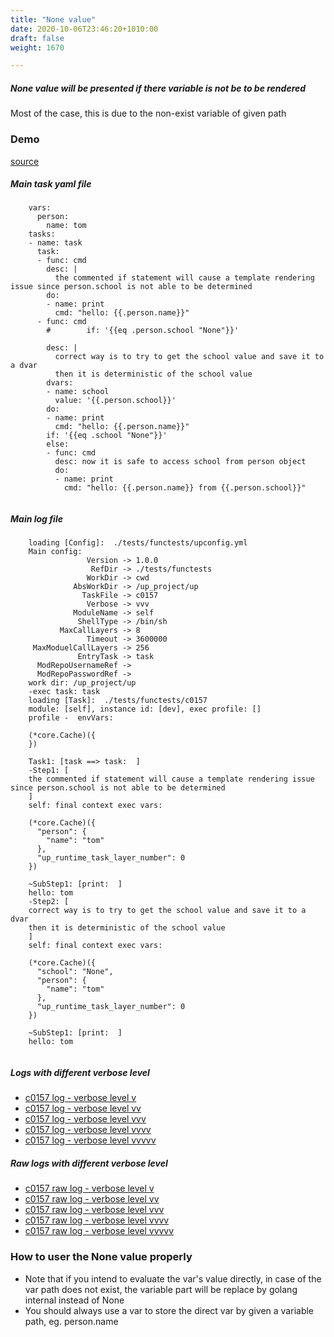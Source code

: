 ```yaml
---
title: "None value"
date: 2020-10-06T23:46:20+1010:00
draft: false
weight: 1670

---
```


##### None value will be presented if there variable is not be to be rendered

Most of the case, this is due to the non-exist variable of given path


### Demo








[source](https://github.com/upcmd/up/blob/master/tests/functests/c0157.yml)

##### Main task yaml file
```
    vars:
      person:
        name: tom
    tasks:
    - name: task
      task:
      - func: cmd
        desc: |
          the commented if statement will cause a template rendering issue since person.school is not able to be determined
        do:
        - name: print
          cmd: "hello: {{.person.name}}"
      - func: cmd
        #        if: '{{eq .person.school "None"}}'
    
        desc: |
          correct way is to try to get the school value and save it to a dvar
          then it is deterministic of the school value
        dvars:
        - name: school
          value: '{{.person.school}}'
        do:
        - name: print
          cmd: "hello: {{.person.name}}"
        if: '{{eq .school "None"}}'
        else:
        - func: cmd
          desc: now it is safe to access school from person object
          do:
          - name: print
            cmd: "hello: {{.person.name}} from {{.person.school}}"
    
```
##### Main log file
```
    loading [Config]:  ./tests/functests/upconfig.yml
    Main config:
                 Version -> 1.0.0
                  RefDir -> ./tests/functests
                 WorkDir -> cwd
              AbsWorkDir -> /up_project/up
                TaskFile -> c0157
                 Verbose -> vvv
              ModuleName -> self
               ShellType -> /bin/sh
           MaxCallLayers -> 8
                 Timeout -> 3600000
     MaxModuelCallLayers -> 256
               EntryTask -> task
      ModRepoUsernameRef -> 
      ModRepoPasswordRef -> 
    work dir: /up_project/up
    -exec task: task
    loading [Task]:  ./tests/functests/c0157
    module: [self], instance id: [dev], exec profile: []
    profile -  envVars:
    
    (*core.Cache)({
    })
    
    Task1: [task ==> task:  ]
    -Step1: [
    the commented if statement will cause a template rendering issue since person.school is not able to be determined
    ]
    self: final context exec vars:
    
    (*core.Cache)({
      "person": {
        "name": "tom"
      },
      "up_runtime_task_layer_number": 0
    })
    
    ~SubStep1: [print:  ]
    hello: tom
    -Step2: [
    correct way is to try to get the school value and save it to a dvar
    then it is deterministic of the school value
    ]
    self: final context exec vars:
    
    (*core.Cache)({
      "school": "None",
      "person": {
        "name": "tom"
      },
      "up_runtime_task_layer_number": 0
    })
    
    ~SubStep1: [print:  ]
    hello: tom
    
```


##### Logs with different verbose level
* [c0157 log - verbose level v](../../logs/c0157_v)
* [c0157 log - verbose level vv](../../logs/c0157_vv)
* [c0157 log - verbose level vvv](../../logs/c0157_vvvv)
* [c0157 log - verbose level vvvv](../../logs/c0157_vvvv)
* [c0157 log - verbose level vvvvv](../../logs/c0157_vvvvv)

##### Raw logs with different verbose level
* [c0157 raw log - verbose level v](../../reflogs/c0157_v.log)
* [c0157 raw log - verbose level vv](../../reflogs/c0157_vv.log)
* [c0157 raw log - verbose level vvv](../../reflogs/c0157_vvv.log)
* [c0157 raw log - verbose level vvvv](../../reflogs/c0157_vvvv.log)
* [c0157 raw log - verbose level vvvvv](../../reflogs/c0157_vvvvv.log)







### How to user the None value properly


* Note that if you intend to evaluate the var's value directly, in case of the var path does not exist, the variable part will be  replace by golang internal <no value> instead of None
* You should always use a var to store the direct var by given a variable path, eg. person.name











